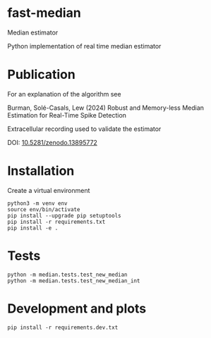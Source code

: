 # fast-median

Median estimator

Python implementation of real time median estimator

# Publication

For an explanation of the algorithm see

Burman, Solé-Casals, Lew (2024) Robust and Memory-less Median Estimation for Real-Time Spike Detection

Extracellular recording used to validate the estimator

DOI: [10.5281/zenodo.13895772](https://doi.org/10.5281/zenodo.13895772)

# Installation

Create a virtual environment

```
python3 -m venv env
source env/bin/activate
pip install --upgrade pip setuptools
pip install -r requirements.txt
pip install -e .
```

# Tests

```
python -m median.tests.test_new_median
python -m median.tests.test_new_median_int
```

# Development and plots

```
pip install -r requirements.dev.txt
```
